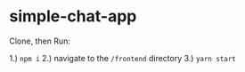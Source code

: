 # simple-chat-app

Clone, then Run: 

1.) `npm i`
2.) navigate to the `/frontend` directory
3.) `yarn start`

